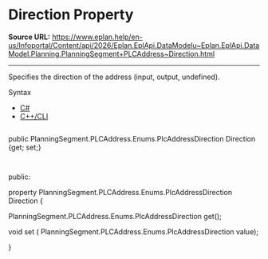 # Direction Property

**Source URL:** https://www.eplan.help/en-us/Infoportal/Content/api/2026/Eplan.EplApi.DataModelu~Eplan.EplApi.DataModel.Planning.PlanningSegment+PLCAddress~Direction.html

---

Specifies the direction of the address (input, output, undefined).

Syntax

- [C#](#i-syntax-CS)
- [C++/CLI](#i-syntax-CPP2005)

```
```
public PlanningSegment.PLCAddress.Enums.PlcAddressDirection Direction {get; set;}
```
```

```
```
public:

property PlanningSegment.PLCAddress.Enums.PlcAddressDirection Direction {

   PlanningSegment.PLCAddress.Enums.PlcAddressDirection get();

   void set (    PlanningSegment.PLCAddress.Enums.PlcAddressDirection value);

}
```
```
